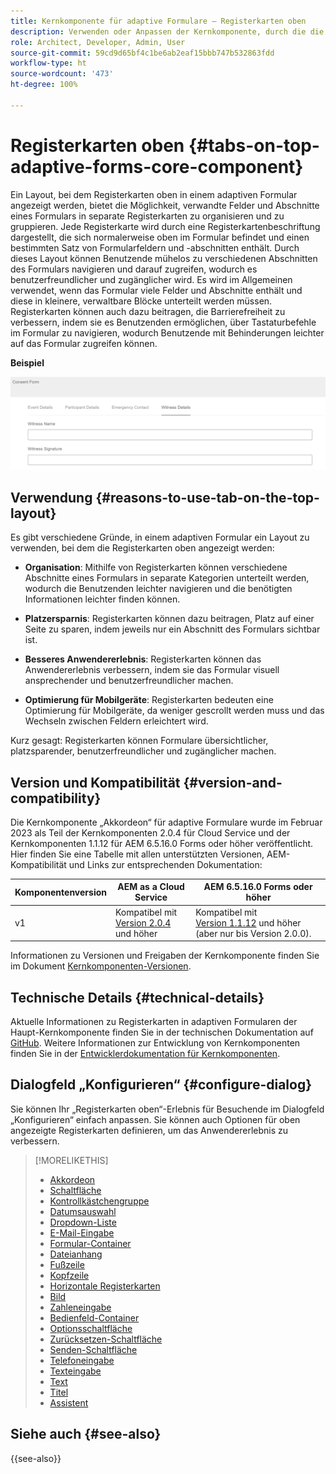 ```yaml
---
title: Kernkomponente für adaptive Formulare – Registerkarten oben
description: Verwenden oder Anpassen der Kernkomponente, durch die die Registerkarten in adaptiven Formularen oben angezeigt werden.
role: Architect, Developer, Admin, User
source-git-commit: 59cd9d65bf4c1be6ab2eaf15bbb747b532863fdd
workflow-type: ht
source-wordcount: '473'
ht-degree: 100%

---
```



# Registerkarten oben {#tabs-on-top-adaptive-forms-core-component}

Ein Layout, bei dem Registerkarten oben in einem adaptiven Formular angezeigt werden, bietet die Möglichkeit, verwandte Felder und Abschnitte eines Formulars in separate Registerkarten zu organisieren und zu gruppieren. Jede Registerkarte wird durch eine Registerkartenbeschriftung dargestellt, die sich normalerweise oben im Formular befindet und einen bestimmten Satz von Formularfeldern und -abschnitten enthält. Durch dieses Layout können Benutzende mühelos zu verschiedenen Abschnitten des Formulars navigieren und darauf zugreifen, wodurch es benutzerfreundlicher und zugänglicher wird. Es wird im Allgemeinen verwendet, wenn das Formular viele Felder und Abschnitte enthält und diese in kleinere, verwaltbare Blöcke unterteilt werden müssen. Registerkarten können auch dazu beitragen, die Barrierefreiheit zu verbessern, indem sie es Benutzenden ermöglichen, über Tastaturbefehle im Formular zu navigieren, wodurch Benutzende mit Behinderungen leichter auf das Formular zugreifen können.

**Beispiel**

![](/help/adaptive-forms/assets/tabs.png)

## Verwendung {#reasons-to-use-tab-on-the-top-layout}

Es gibt verschiedene Gründe, in einem adaptiven Formular ein Layout zu verwenden, bei dem die Registerkarten oben angezeigt werden:

* **Organisation**: Mithilfe von Registerkarten können verschiedene Abschnitte eines Formulars in separate Kategorien unterteilt werden, wodurch die Benutzenden leichter navigieren und die benötigten Informationen leichter finden können.

* **Platzersparnis**: Registerkarten können dazu beitragen, Platz auf einer Seite zu sparen, indem jeweils nur ein Abschnitt des Formulars sichtbar ist.

* **Besseres Anwendererlebnis**: Registerkarten können das Anwendererlebnis verbessern, indem sie das Formular visuell ansprechender und benutzerfreundlicher machen.

* **Optimierung für Mobilgeräte**: Registerkarten bedeuten eine Optimierung für Mobilgeräte, da weniger gescrollt werden muss und das Wechseln zwischen Feldern erleichtert wird.

Kurz gesagt: Registerkarten können Formulare übersichtlicher, platzsparender, benutzerfreundlicher und zugänglicher machen.

## Version und Kompatibilität {#version-and-compatibility}

Die Kernkomponente „Akkordeon“ für adaptive Formulare wurde im Februar 2023 als Teil der Kernkomponenten 2.0.4 für Cloud Service und der Kernkomponenten 1.1.12 für AEM 6.5.16.0 Forms oder höher veröffentlicht. Hier finden Sie eine Tabelle mit allen unterstützten Versionen, AEM-Kompatibilität und Links zur entsprechenden Dokumentation:

| Komponentenversion | AEM as a Cloud Service | AEM 6.5.16.0 Forms oder höher |
|---|---|---|
| v1 | Kompatibel mit<br>[Version 2.0.4](/help/adaptive-forms/version.md) und höher | Kompatibel mit<br>[Version 1.1.12](/help/adaptive-forms/version.md) und höher (aber nur bis Version 2.0.0). |

Informationen zu Versionen und Freigaben der Kernkomponente finden Sie im Dokument [Kernkomponenten-Versionen](/help/adaptive-forms/version.md).

<!-- ## Sample Component Output {#sample-component-output}

To experience the Accordion Component as well as see examples of its configuration options as well as HTML and JSON output, visit the [Component Library](https://adobe.com/go/aem_cmp_library_accordion). -->

## Technische Details {#technical-details}

Aktuelle Informationen zu Registerkarten in adaptiven Formularen der Haupt-Kernkomponente finden Sie in der technischen Dokumentation auf [GitHub](https://github.com/adobe/aem-core-forms-components/tree/master/ui.af.apps/src/main/content/jcr_root/apps/core/fd/components/form/tabsontop/v1/tabsontop). Weitere Informationen zur Entwicklung von Kernkomponenten finden Sie in der [Entwicklerdokumentation für Kernkomponenten](/help/developing/overview.md).

## Dialogfeld „Konfigurieren“ {#configure-dialog}

Sie können Ihr „Registerkarten oben“-Erlebnis für Besuchende im Dialogfeld „Konfigurieren“ einfach anpassen. Sie können auch Optionen für oben angezeigte Registerkarten definieren, um das Anwendererlebnis zu verbessern.

<!--

## Related article {#related-article}

* [Create a standalone Adaptive Form](https://experienceleague.adobe.com/docs/experience-manager-cloud-service/content/forms/adaptive-forms-authoring/authoring-adaptive-forms-core-components/create-an-adaptive-form-on-forms-cs/creating-adaptive-form-core-components.html)

-->


>[!MORELIKETHIS]
>
>* [Akkordeon](/help/adaptive-forms/components/accordion.md)
>* [Schaltfläche](/help/adaptive-forms/components/button.md)
>* [Kontrollkästchengruppe](/help/adaptive-forms/components/checkbox-group.md)
>* [Datumsauswahl](/help/adaptive-forms/components/date-picker.md)
>* [Dropdown-Liste](/help/adaptive-forms/components/drop-down.md)
>* [E-Mail-Eingabe](/help/adaptive-forms/components/email-input.md)
>* [Formular-Container](/help/adaptive-forms/components/form-container.md)
>* [Dateianhang](/help/adaptive-forms/components/file-attachment.md)
>* [Fußzeile](/help/adaptive-forms/components/footer.md)
>* [Kopfzeile](/help/adaptive-forms/components/header.md)
>* [Horizontale Registerkarten](/help/adaptive-forms/components/horizontal-tabs.md)
>* [Bild](/help/adaptive-forms/components/image.md)
>* [Zahleneingabe](/help/adaptive-forms/components/number-input.md)
>* [Bedienfeld-Container](/help/adaptive-forms/components/panel-container.md)
>* [Optionsschaltfläche](/help/adaptive-forms/components/radio-button.md)
>* [Zurücksetzen-Schaltfläche](/help/adaptive-forms/components/reset-button.md)
>* [Senden-Schaltfläche](/help/adaptive-forms/components/submit-button.md)
>* [Telefoneingabe](/help/adaptive-forms/components/telephone-input.md)
>* [Texteingabe](/help/adaptive-forms/components/text-input.md)
>* [Text](/help/adaptive-forms/components/text.md)
>* [Titel](/help/adaptive-forms/components/title.md)
>* [Assistent](/help/adaptive-forms/components/wizard.md)

## Siehe auch {#see-also}

{{see-also}}
